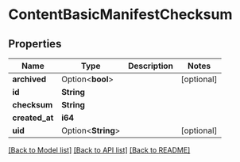 # ContentBasicManifestChecksum

## Properties

Name | Type | Description | Notes
------------ | ------------- | ------------- | -------------
**archived** | Option<**bool**> |  | [optional]
**id** | **String** |  | 
**checksum** | **String** |  | 
**created_at** | **i64** |  | 
**uid** | Option<**String**> |  | [optional]

[[Back to Model list]](../README.md#documentation-for-models) [[Back to API list]](../README.md#documentation-for-api-endpoints) [[Back to README]](../README.md)


